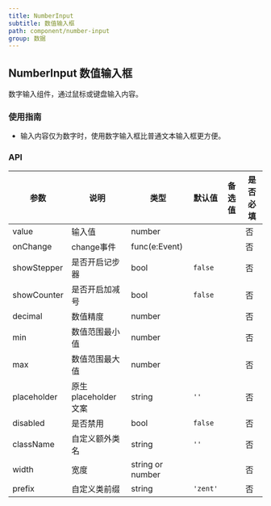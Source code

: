 ```yaml
---
title: NumberInput
subtitle: 数值输入框
path: component/number-input
group: 数据
---
```


## NumberInput 数值输入框

数字输入组件，通过鼠标或键盘输入内容。

### 使用指南

- 输入内容仅为数字时，使用数字输入框比普通文本输入框更方便。

### API

| 参数           | 说明              | 类型            | 默认值      | 备选值 | 是否必填 |
| ------------ | --------------- | ------------- | -------- | ----------------------- | ---- |
| value        | 输入值             | number        |          |    | 否    |
| onChange     | change事件        | func(e:Event) |          |     | 否    |
| showStepper  | 是否开启记步器         | bool        | `false` |    | 否    |
| showCounter  | 是否开启加减号         | bool        | `false` |    | 否    |
| decimal      | 数值精度            | number        |          |     | 否    |
| min      | 数值范围最小值            | number        |          |     | 否    |
| max      | 数值范围最大值            | number        |          |     | 否    |
| placeholder  | 原生placeholder文案 | string        | `''`     |     | 否    |
| disabled     | 是否禁用            | bool          | `false`  |     | 否    |
| className    | 自定义额外类名        | string        | `''`     |     | 否    |
| width    | 宽度        | string or number        |      |     | 否    |
| prefix       | 自定义类前缀         | string        | `'zent'` |     | 否    |

<style>
.zent-number-input-wrapper {
  width: 200px;
  margin-bottom: 20px;
}
</style>
